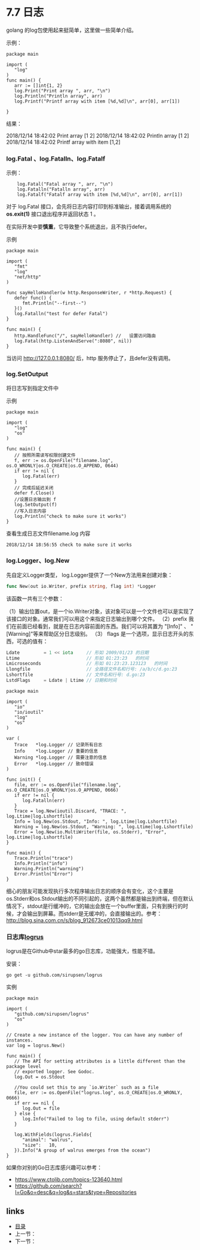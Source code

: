 # 7.7  日志

golang 的log包使用起来挺简单，这里做一些简单介绍。

示例：

```
package main

import (
   "log"
)
func main() {
   arr := []int{1, 2}
   log.Print("Print array ", arr, "\n")
   log.Println("Println array", arr)
   log.Printf("Printf array with item [%d,%d]\n", arr[0], arr[1])
   
}
```

结果：

2018/12/14 18:42:02 Print array [1 2]
2018/12/14 18:42:02 Println array [1 2]
2018/12/14 18:42:02 Printf array with item [1,2]

### log.Fatal 、log.Fatalln、log.Fatalf

示例：

```
	log.Fatal("Fatal array ", arr, "\n")
	log.Fatalln("Fatalln array", arr)
	log.Fatalf("Fatalf array with item [%d,%d]\n", arr[0], arr[1])
```

 对于 log.Fatal 接口，会先将日志内容打印到标准输出，接着调用系统的 **os.exit(1)** 接口退出程序并返回状态 1 。

在实际开发中要**慎重**，它导致整个系统退出，且不执行defer。

示例

```
package main

import (
   "fmt"
   "log"
   "net/http"
)

func sayHelloHandler(w http.ResponseWriter, r *http.Request) {
   defer func() {
      fmt.Println("--first--")
   }()
   log.Fatalln("test for defer Fatal")
}

func main() {
   http.HandleFunc("/", sayHelloHandler) //   设置访问路由
   log.Fatal(http.ListenAndServe(":8080", nil))
}
```

当访问 http://127.0.0.1:8080/ 后，http 服务停止了，且defer没有调用。

### log.SetOutput 

将日志写到指定文件中

示例

```
package main

import (
   "log"
   "os"
)

func main() {
   // 按照所需读写权限创建文件
   f, err := os.OpenFile("filename.log", os.O_WRONLY|os.O_CREATE|os.O_APPEND, 0644)
   if err != nil {
      log.Fatal(err)
   }
   // 完成后延迟关闭
   defer f.Close()
   //设置日志输出到 f
   log.SetOutput(f)
   //写入日志内容
   log.Println("check to make sure it works")
}
```

查看生成日志文件filename.log 内容

```
2018/12/14 18:56:55 check to make sure it works
```

### log.Logger、log.New

先自定义Logger类型， log.Logger提供了一个New方法用来创建对象：

```go
func New(out io.Writer, prefix string, flag int) *Logger
```

该函数一共有三个参数：

（1）输出位置out，是一个io.Writer对象，该对象可以是一个文件也可以是实现了该接口的对象。通常我们可以用这个来指定日志输出到哪个文件。
（2）prefix 我们在前面已经看到，就是在日志内容前面的东西。我们可以将其置为 "[Info]" 、 "[Warning]"等来帮助区分日志级别。
（3） flags 是一个选项，显示日志开头的东西，可选的值有：

```go
Ldate         = 1 << iota     // 形如 2009/01/23 的日期
Ltime                         // 形如 01:23:23   的时间
Lmicroseconds                 // 形如 01:23:23.123123   的时间
Llongfile                     // 全路径文件名和行号: /a/b/c/d.go:23 
Lshortfile                    // 文件名和行号: d.go:23
LstdFlags     = Ldate | Ltime // 日期和时间
```

```
package main

import (
   "io"
   "io/ioutil"
   "log"
   "os"
)

var (
   Trace   *log.Logger // 记录所有日志
   Info    *log.Logger // 重要的信息
   Warning *log.Logger // 需要注意的信息
   Error   *log.Logger // 致命错误
)

func init() {
   file, err := os.OpenFile("filename.log", os.O_CREATE|os.O_WRONLY|os.O_APPEND, 0666)
   if err != nil {
      log.Fatalln(err)
   }
   Trace = log.New(ioutil.Discard, "TRACE: ", log.Ltime|log.Lshortfile)
   Info = log.New(os.Stdout, "Info: ", log.Ltime|log.Lshortfile)
   Warning = log.New(os.Stdout, "Warning: ", log.Ltime|log.Lshortfile)
   Error = log.New(io.MultiWriter(file, os.Stderr), "Error", log.Ltime|log.Lshortfile)
}

func main() {
   Trace.Println("trace")
   Info.Println("info")
   Warning.Println("warning")
   Error.Println("Error")
}
```

细心的朋友可能发现执行多次程序输出日志的顺序会有变化，这个主要是 os.Stderr和os.Stdout输出的不同引起的，这两个虽然都是输出到终端，但在默认情况下，stdout是行缓冲的，它的输出会放在一个buffer里面，只有到换行的时候，才会输出到屏幕。而stderr是无缓冲的，会直接输出的。参考：http://blog.sina.com.cn/s/blog_912673ce01013qq9.html

### 日志库[logrus](https://github.com/Sirupsen/logrus)

logrus是在Github中star最多的go日志库，功能强大，性能不错。

安装：

```
go get -u github.com/sirupsen/logrus
```

实例

```
package main

import (
   "github.com/sirupsen/logrus"
   "os"
)

// Create a new instance of the logger. You can have any number of instances.
var log = logrus.New()

func main() {
   // The API for setting attributes is a little different than the package level
   // exported logger. See Godoc.
   log.Out = os.Stdout

   //You could set this to any `io.Writer` such as a file
   file, err := os.OpenFile("logrus.log", os.O_CREATE|os.O_WRONLY, 0666)
   if err == nil {
      log.Out = file
   } else {
      log.Info("Failed to log to file, using default stderr")
   }

   log.WithFields(logrus.Fields{
      "animal": "walrus",
      "size":   10,
   }).Info("A group of walrus emerges from the ocean")
}
```

如果你对别的Go日志库感兴趣可以参考：

- https://www.ctolib.com/topics-123640.html
- https://github.com/search?l=Go&o=desc&q=log&s=stars&type=Repositories

## links

- [目录](https://github.com/guyan0319/golang_development_notes/blob/master/zh/preface.md)
- 上一节：
- 下一节：

